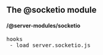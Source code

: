 ## The @socketio module
#### /@server-modules/socketio
<pre>
hooks
 - load_server.socketio.js
</pre>

